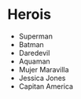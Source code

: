 # Herois

* Superman
* Batman
* Daredevil
* Aquaman
* Mujer Maravilla
* Jessica Jones
* Capitan America
